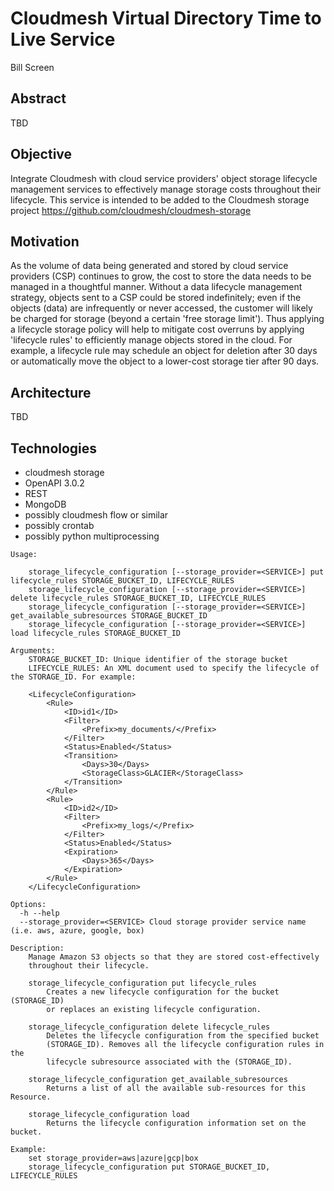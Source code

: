 # Cloudmesh Virtual Directory Time to Live Service

Bill Screen

## Abstract

TBD

## Objective

Integrate Cloudmesh with cloud service providers' object storage lifecycle management services to 
effectively manage storage costs throughout their lifecycle. This service is intended to be added 
to the Cloudmesh storage project https://github.com/cloudmesh/cloudmesh-storage 

## Motivation

As the volume of data being generated and stored by cloud service providers (CSP) continues 
to grow, the cost to store the data needs to be managed in a thoughtful manner. Without a 
data lifecycle management strategy, objects sent to a CSP could be stored indefinitely; even 
if the objects (data) are infrequently or never accessed, the customer will likely be charged 
for storage (beyond a certain 'free storage limit'). Thus applying a lifecycle storage policy will 
help to mitigate cost overruns by applying 'lifecycle rules' to efficiently manage objects stored in 
the cloud. For example, a lifecycle rule may schedule an object for deletion after 30 days or automatically
move the object to a lower-cost storage tier after 90 days.

 
## Architecture

TBD

## Technologies

* cloudmesh storage
* OpenAPI 3.0.2
* REST
* MongoDB
* possibly cloudmesh flow or similar 
* possibly crontab
* possibly python multiprocessing
 
```
Usage:

    storage_lifecycle_configuration [--storage_provider=<SERVICE>] put lifecycle_rules STORAGE_BUCKET_ID, LIFECYCLE_RULES
    storage_lifecycle_configuration [--storage_provider=<SERVICE>] delete lifecycle_rules STORAGE_BUCKET_ID, LIFECYCLE_RULES
    storage_lifecycle_configuration [--storage_provider=<SERVICE>] get_available_subresources STORAGE_BUCKET_ID
    storage_lifecycle_configuration [--storage_provider=<SERVICE>] load lifecycle_rules STORAGE_BUCKET_ID

Arguments:
    STORAGE_BUCKET_ID: Unique identifier of the storage bucket
    LIFECYCLE_RULES: An XML document used to specify the lifecycle of the STORAGE_ID. For example:

    <LifecycleConfiguration>
        <Rule>
            <ID>id1</ID>
            <Filter>
                <Prefix>my_documents/</Prefix>
            </Filter>
            <Status>Enabled</Status>
            <Transition>
                <Days>30</Days>
                <StorageClass>GLACIER</StorageClass>
            </Transition>
        </Rule>
        <Rule>
            <ID>id2</ID>
            <Filter>
                <Prefix>my_logs/</Prefix>
            </Filter>
            <Status>Enabled</Status>
            <Expiration>
                <Days>365</Days>
            </Expiration>
        </Rule>
    </LifecycleConfiguration>
    
Options:
  -h --help
  --storage_provider=<SERVICE> Cloud storage provider service name (i.e. aws, azure, google, box)

Description:
    Manage Amazon S3 objects so that they are stored cost-effectively 
    throughout their lifecycle.

    storage_lifecycle_configuration put lifecycle_rules
        Creates a new lifecycle configuration for the bucket (STORAGE_ID) 
        or replaces an existing lifecycle configuration.

    storage_lifecycle_configuration delete lifecycle_rules
        Deletes the lifecycle configuration from the specified bucket 
        (STORAGE_ID). Removes all the lifecycle configuration rules in the 
        lifecycle subresource associated with the (STORAGE_ID).

    storage_lifecycle_configuration get_available_subresources
        Returns a list of all the available sub-resources for this Resource.

    storage_lifecycle_configuration load
        Returns the lifecycle configuration information set on the bucket.

Example:
    set storage_provider=aws|azure|gcp|box
    storage_lifecycle_configuration put STORAGE_BUCKET_ID, LIFECYCLE_RULES
```


 
